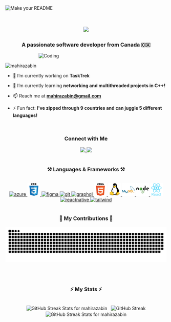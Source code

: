 <img width="1834" alt="Make your README" src="https://user-images.githubusercontent.com/90236635/232446433-d5540fa2-fe28-4bb8-b929-cdb51fe61336.gif" alt="my banner">
<h1 align="center">
    <img src="https://readme-typing-svg.herokuapp.com/?font=Righteous&color=A957D7&size=35&center=true&vCenter=true&width=500&height=70&duration=4000&lines=Hi+There!+👋;+I'm+Mahira+Zabin!;" />
</h1>
<h3 align="center">A passionate software developer from Canada 🇨🇦</h3>
<img align="right" alt="Coding" width="400" src="https://user-images.githubusercontent.com/74038190/221352975-94759904-aa4c-4032-a8ab-b546efb9c478.gif">
<br/>
<p align="left"> <img src="https://komarev.com/ghpvc/?username=mahirazabin&label=Profile%20views&color=0e75b6&style=flat" alt="mahirazabin" /> </p>

- 🔭 I’m currently working on **TaskTrek**

- 🌱 I’m currently learning **networking and multithreaded projects in C++!**

- 📫 Reach me at **mahirazabin@gmail.com**

- ⚡ Fun fact: **I've zipped through 9 countries and can juggle 5 different languages!**
<br/>
<h3 align="center">Connect with Me</h3>

<div align="center"> 
  <a href="mailto:mahirazabin@gmail.com">
    <img src="https://img.shields.io/badge/Gmail-333333?style=for-the-badge&logo=gmail&logoColor=red" />
  </a>
  <a href="https://www.linkedin.com/in/mahirazabin/" target="_blank">
    <img src="https://img.shields.io/badge/LinkedIn-0077B5?style=for-the-badge&logo=linkedin&logoColor=white" target="_blank" />
  </a>
</div>

<br/>
<h3 align="center">⚒️ Languages & Frameworks ⚒️</h3>
<br/>
<div align="center"> <a href="https://azure.microsoft.com/en-in/" target="_blank" rel="noreferrer"> <img src="https://www.vectorlogo.zone/logos/microsoft_azure/microsoft_azure-icon.svg" alt="azure" width="40" height="40"/> </a> <a href="https://www.w3schools.com/css/" target="_blank" rel="noreferrer"> <img src="https://raw.githubusercontent.com/devicons/devicon/master/icons/css3/css3-original-wordmark.svg" alt="css3" width="40" height="40"/> </a> <a href="https://www.figma.com/" target="_blank" rel="noreferrer"> <img src="https://www.vectorlogo.zone/logos/figma/figma-icon.svg" alt="figma" width="40" height="40"/> </a> <a href="https://git-scm.com/" target="_blank" rel="noreferrer"> <img src="https://www.vectorlogo.zone/logos/git-scm/git-scm-icon.svg" alt="git" width="40" height="40"/> </a> <a href="https://graphql.org" target="_blank" rel="noreferrer"> <img src="https://www.vectorlogo.zone/logos/graphql/graphql-icon.svg" alt="graphql" width="40" height="40"/> </a> <a href="https://www.w3.org/html/" target="_blank" rel="noreferrer"> <img src="https://raw.githubusercontent.com/devicons/devicon/master/icons/html5/html5-original-wordmark.svg" alt="html5" width="40" height="40"/> </a> <a href="https://www.linux.org/" target="_blank" rel="noreferrer"> <img src="https://raw.githubusercontent.com/devicons/devicon/master/icons/linux/linux-original.svg" alt="linux" width="40" height="40"/> </a> <a href="https://www.mysql.com/" target="_blank" rel="noreferrer"> <img src="https://raw.githubusercontent.com/devicons/devicon/master/icons/mysql/mysql-original-wordmark.svg" alt="mysql" width="40" height="40"/> </a> <a href="https://nodejs.org" target="_blank" rel="noreferrer"> <img src="https://raw.githubusercontent.com/devicons/devicon/master/icons/nodejs/nodejs-original-wordmark.svg" alt="nodejs" width="40" height="40"/> </a> <a href="https://reactjs.org/" target="_blank" rel="noreferrer"> <img src="https://raw.githubusercontent.com/devicons/devicon/master/icons/react/react-original-wordmark.svg" alt="react" width="40" height="40"/> </a> <a href="https://reactnative.dev/" target="_blank" rel="noreferrer"> <img src="https://reactnative.dev/img/header_logo.svg" alt="reactnative" width="40" height="40"/> </a> <a href="https://tailwindcss.com/" target="_blank" rel="noreferrer"> <img src="https://www.vectorlogo.zone/logos/tailwindcss/tailwindcss-icon.svg" alt="tailwind" width="40" height="40"/> </a> </div>
<br/>

<div align="center">
  <h3>🐍 My Contributions 🐍</h3>

  <img alt="snake eating my contributions" src="https://raw.githubusercontent.com/salesp07/salesp07/output/github-contribution-grid-snake.svg" />
  
  <br/> <br/>
</div>

<h3 align="center">⚡ My Stats ⚡</h3>
<br>
<div align=center>
     <img width = 390 height = 200 align="center" src="https://github-readme-stats.vercel.app/api/?username=mahirazabin&show_icons=true&hide=contribs,prs&cache_seconds=86400&theme=radical" alt="GitHub Streak Stats for mahirazabin" />
   <td style="padding: 0 10px;">&nbsp;</td>
  <img width = 390 height = 200 align="center" src="https://github-readme-streak-stats.herokuapp.com?user=mahirazabin&theme=radical" alt="GitHub Streak" />
  <br/>
   <img width = 390 height = 200 align="center" src="https://github-readme-stats.vercel.app/api/top-langs?username=mahirazabin&show_icons=true&hide=contribs,prs&cache_seconds=86400&theme=radical" alt="GitHub Streak Stats for mahirazabin" />
</div>


